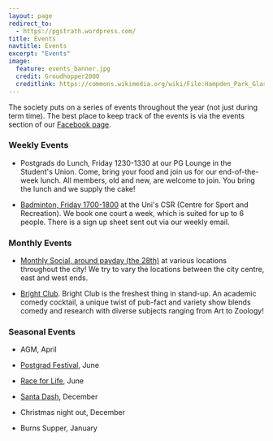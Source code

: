 ```yaml
---
layout: page
redirect_to:
  - https://pgstrath.wordpress.com/
title: Events
navtitle: Events
excerpt: "Events"
image:
  feature: events_banner.jpg
  credit: Groudhopper2000
  creditlink: https://commons.wikimedia.org/wiki/File:Hampden_Park_Glasgow_Commonwealth_Games_Day_9.JPG
---
```


The society puts on a series of events throughout the year (not just during term time). The best place to keep track of the events is via the events section of our [Facebook page](http://www.facebook.com/pgstrath/events).

### Weekly Events

- Postgrads do Lunch, Friday 1230-1330 at our PG Lounge in the Student's Union. Come, bring your food and join us for our end-of-the-week lunch. All members, old and new, are welcome to join. You bring the lunch and we supply the cake!

- [Badminton, Friday 1700-1800](http://www.facebook.com/groups/pgstrathbadminton) at the Uni's CSR (Centre for Sport and Recreation). We book one court a week, which is suited for up to 6 people. There is a sign up sheet sent out via our weekly email.

### Monthly Events

- [Monthly Social, around payday (the 28th)](http://www.facebook.com/pgstrath) at various locations throughout the city! We try to vary the locations between the city centre, east and west ends.

- [Bright Club](http://www.facebook.com/brightclubglasgow). Bright Club is the freshest thing in stand-up. An academic comedy cocktail, a unique twist of pub-fact and variety show blends comedy and research with diverse subjects ranging from Art to Zoology!

### Seasonal Events

- AGM, April

- [Postgrad Festival](http://www.facebook.com/groups/pgstrathfestival), June

- [Race for Life](http://raceforlife.cancerresearchuk.org/choose-your-event/glasgow.html), June

- [Santa Dash](http://www.santadash.co.uk), December

- Christmas night out, December

- Burns Supper, January
